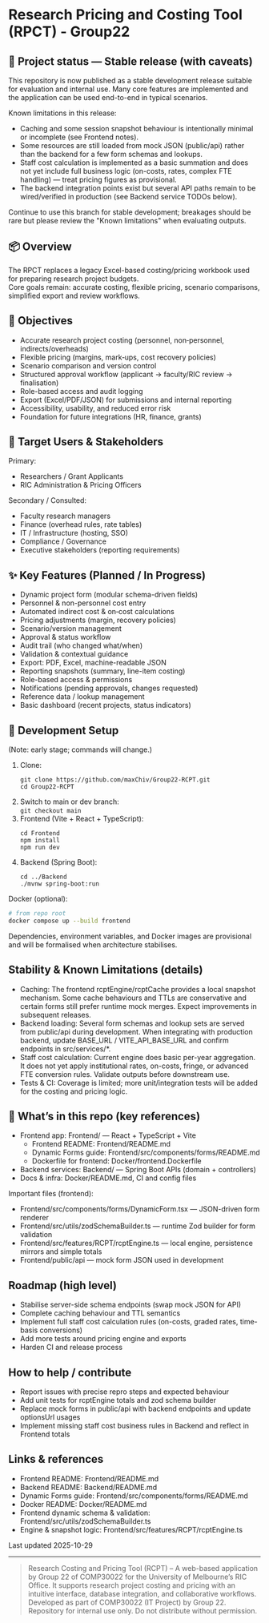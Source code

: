 # Research Pricing and Costing Tool (RPCT) - Group22

## 🚦 Project status — Stable release (with caveats)
This repository is now published as a stable development release suitable for evaluation and internal use. Many core features are implemented and the application can be used end-to-end in typical scenarios.

Known limitations in this release:
- Caching and some session snapshot behaviour is intentionally minimal or incomplete (see Frontend notes).
- Some resources are still loaded from mock JSON (public/api) rather than the backend for a few form schemas and lookups.
- Staff cost calculation is implemented as a basic summation and does not yet include full business logic (on-costs, rates, complex FTE handling) — treat pricing figures as provisional.
- The backend integration points exist but several API paths remain to be wired/verified in production (see Backend service TODOs below).

Continue to use this branch for stable development; breakages should be rare but please review the "Known limitations" when evaluating outputs.

## 📦 Overview
The RPCT replaces a legacy Excel-based costing/pricing workbook used for preparing research project budgets.  
Core goals remain: accurate costing, flexible pricing, scenario comparisons, simplified export and review workflows.

## 🎯 Objectives
- Accurate research project costing (personnel, non‑personnel, indirects/overheads)
- Flexible pricing (margins, mark‑ups, cost recovery policies)
- Scenario comparison and version control
- Structured approval workflow (applicant → faculty/RIC review → finalisation)
- Role-based access and audit logging
- Export (Excel/PDF/JSON) for submissions and internal reporting
- Accessibility, usability, and reduced error risk
- Foundation for future integrations (HR, finance, grants)

## 👤 Target Users & Stakeholders
Primary:
- Researchers / Grant Applicants
- RIC Administration & Pricing Officers

Secondary / Consulted:
- Faculty research managers
- Finance (overhead rules, rate tables)
- IT / Infrastructure (hosting, SSO)
- Compliance / Governance
- Executive stakeholders (reporting requirements)

## ✨ Key Features (Planned / In Progress)
- Dynamic project form (modular schema-driven fields)
- Personnel & non-personnel cost entry
- Automated indirect cost & on‑cost calculations
- Pricing adjustments (margin, recovery policies)
- Scenario/version management
- Approval & status workflow
- Audit trail (who changed what/when)
- Validation & contextual guidance
- Export: PDF, Excel, machine-readable JSON
- Reporting snapshots (summary, line-item costing)
- Role-based access & permissions
- Notifications (pending approvals, changes requested)
- Reference data / lookup management
- Basic dashboard (recent projects, status indicators)

## 🧰 Development Setup
(Note: early stage; commands will change.)

1. Clone:  
    ```
   git clone https://github.com/maxChiv/Group22-RCPT.git  
   cd Group22-RCPT
   ```
2. Switch to main or dev branch:  
   ``` git checkout main ```
3. Frontend (Vite + React + TypeScript):  
    ```
   cd Frontend  
   npm install  
   npm run dev
   ```
4. Backend (Spring Boot):  
   ``` 
   cd ../Backend  
   ./mvnw spring-boot:run
    ```

Docker (optional):
```bash
# from repo root
docker compose up --build frontend
```

Dependencies, environment variables, and Docker images are provisional and will be formalised when architecture stabilises.

## Stability & Known Limitations (details)
- Caching: The frontend rcptEngine/rcptCache provides a local snapshot mechanism. Some cache behaviours and TTLs are conservative and certain forms still prefer runtime mock merges. Expect improvements in subsequent releases.
- Backend loading: Several form schemas and lookup sets are served from public/api during development. When integrating with production backend, update BASE_URL / VITE_API_BASE_URL and confirm endpoints in src/services/*.
- Staff cost calculation: Current engine does basic per-year aggregation. It does not yet apply institutional rates, on-costs, fringe, or advanced FTE conversion rules. Validate outputs before downstream use.
- Tests & CI: Coverage is limited; more unit/integration tests will be added for the costing and pricing logic.

## 📄 What’s in this repo (key references)
- Frontend app: Frontend/ — React + TypeScript + Vite
  - Frontend README: Frontend/README.md
  - Dynamic Forms guide: Frontend/src/components/forms/README.md
  - Dockerfile for frontend: Docker/frontend.Dockerfile
- Backend services: Backend/ — Spring Boot APIs (domain + controllers)
- Docs & infra: Docker/README.md, CI and config files

Important files (frontend):
- Frontend/src/components/forms/DynamicForm.tsx — JSON-driven form renderer
- Frontend/src/utils/zodSchemaBuilder.ts — runtime Zod builder for form validation
- Frontend/src/features/RCPT/rcptEngine.ts — local engine, persistence mirrors and simple totals
- Frontend/public/api — mock form JSON used in development

## Roadmap (high level)
- Stabilise server-side schema endpoints (swap mock JSON for API)
- Complete caching behaviour and TTL semantics
- Implement full staff cost calculation rules (on-costs, graded rates, time-basis conversions)
- Add more tests around pricing engine and exports
- Harden CI and release process

## How to help / contribute
- Report issues with precise repro steps and expected behaviour
- Add unit tests for rcptEngine totals and zod schema builder
- Replace mock forms in public/api with backend endpoints and update optionsUrl usages
- Implement missing staff cost business rules in Backend and reflect in Frontend totals

## Links & references
- Frontend README: Frontend/README.md
- Backend README: Backend/README.md
- Dynamic Forms guide: Frontend/src/components/forms/README.md
- Docker README: Docker/README.md
- Frontend dynamic schema & validation: Frontend/src/utils/zodSchemaBuilder.ts
- Engine & snapshot logic: Frontend/src/features/RCPT/rcptEngine.ts

Last updated
2025-10-29

---

> Research Costing and Pricing Tool (RCPT) – A web-based application by Group 22 of COMP30022 for the University of Melbourne’s RIC Office. It supports research project costing and pricing with an intuitive interface, database integration, and collaborative workflows. Developed as part of COMP30022 (IT Project) by Group 22. Repository for internal use only. Do not distribute without permission.
